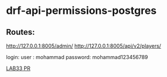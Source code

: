 # drf-api-permissions-postgres
## Routes:
http://127.0.0.1:8005/admin/
http://127.0.0.1:8005/api/v2/players/ 

login: 
user : mohammad
password: mohammad123456789

[LAB33 PR](https://github.com/MohmmadNada/drf-auth/pull/1)